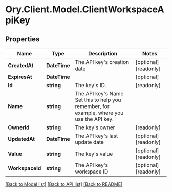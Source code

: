 # Ory.Client.Model.ClientWorkspaceApiKey

## Properties

Name | Type | Description | Notes
------------ | ------------- | ------------- | -------------
**CreatedAt** | **DateTime** | The API key&#39;s creation date | [optional] [readonly] 
**ExpiresAt** | **DateTime** |  | [optional] 
**Id** | **string** | The key&#39;s ID. | [readonly] 
**Name** | **string** | The API key&#39;s Name  Set this to help you remember, for example, where you use the API key. | 
**OwnerId** | **string** | The key&#39;s owner | [readonly] 
**UpdatedAt** | **DateTime** | The API key&#39;s last update date | [optional] [readonly] 
**Value** | **string** | The key&#39;s value | [optional] [readonly] 
**WorkspaceId** | **string** | The API key&#39;s workspace ID | [optional] [readonly] 

[[Back to Model list]](../README.md#documentation-for-models) [[Back to API list]](../README.md#documentation-for-api-endpoints) [[Back to README]](../README.md)

